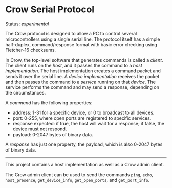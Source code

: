 # Crow Serial Protocol

Status: *experimental*

The Crow protocol is designed to allow a PC to control several microcontrollers using a single
serial line. The protocol itself has a simple half-duplex, command/response format with basic
error checking using Fletcher-16 checksums.

In Crow, the top-level software that generates commands is called a *client*. The client runs on the *host*, and
it passes the command to a *host implementation*. The host implementation creates a command packet
and sends it over the serial line. A *device implementation* receives the packet and then passes the command
to a *service* running on that *device*. The service performs the command and may send a response,
depending on the circumstances.

A *command* has the following properties:
- address: 1-31 for a specific device, or 0 to broadcast to all devices.
- port: 0-255, where open ports are registered to specific services.
- response expected: if true, the host will wait for a response; if false, the device must not respond.
- payload: 0-2047 bytes of binary data.

A *response* has just one property, the payload, which is also 0-2047 bytes of binary data.

----

This project contains a host implementation as well as a Crow admin client.

The Crow admin client can be used to send the commands `ping`, `echo`, `host_presence`,
`get_device_info`, `get_open_ports`, and `get_port_info`.

